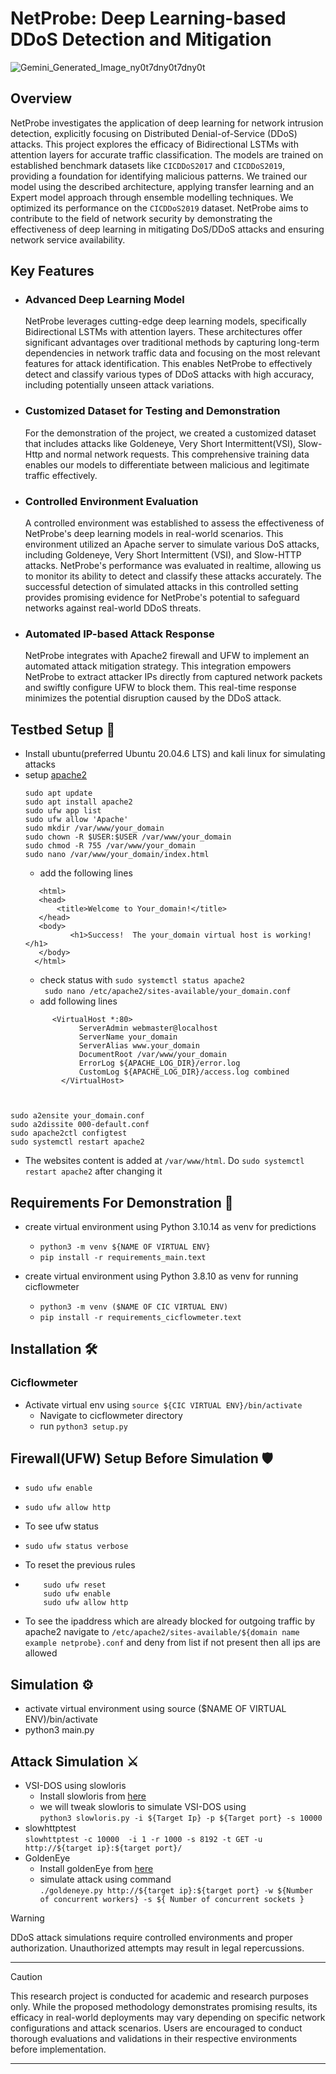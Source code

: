 # NetProbe: Deep Learning-based DDoS Detection and Mitigation
![Gemini_Generated_Image_ny0t7dny0t7dny0t](https://github.com/Saurav-K-yadav/Netprobe/assets/89384618/3335c9fd-9a41-4c27-9bf5-1f0b966dc314)


## Overview
NetProbe investigates the application of deep learning for network intrusion detection, explicitly focusing on Distributed Denial-of-Service (DDoS) attacks. This project explores the efficacy of Bidirectional LSTMs with attention layers for accurate traffic classification. The models are trained on established benchmark datasets like ```CICDDoS2017``` and ```CICDDoS2019```, providing a foundation for identifying malicious patterns. We trained our model using the described architecture, applying transfer learning and an Expert model approach through ensemble modelling techniques. We optimized its performance on the ```CICDDoS2019``` dataset. NetProbe aims to contribute to the field of network security by demonstrating the effectiveness of deep learning in mitigating DoS/DDoS attacks and ensuring network service availability.
## Key Features
- ### Advanced Deep Learning Model
  NetProbe leverages cutting-edge deep learning models, specifically Bidirectional LSTMs with attention layers. These architectures offer significant advantages over traditional methods by capturing long-term dependencies in network traffic data and focusing on the most relevant features for attack identification. This enables NetProbe to effectively detect and classify various types of DDoS attacks with high accuracy, including potentially unseen attack variations.
- ### Customized Dataset for Testing and Demonstration
  For the demonstration of the project, we created a customized dataset that includes attacks like Goldeneye, Very Short Intermittent(VSI), Slow-Http and normal network requests. This comprehensive training data enables our models to differentiate between malicious and legitimate traffic effectively.
- ### Controlled Environment Evaluation
  A controlled environment was established to assess the effectiveness of NetProbe's deep learning models in real-world scenarios. This environment utilized an Apache server to simulate various DoS attacks, including Goldeneye, Very Short Intermittent (VSI), and Slow-HTTP attacks. NetProbe's performance was evaluated in realtime, allowing us to monitor its ability to detect and classify these attacks accurately. The successful detection of simulated attacks in this controlled setting provides promising evidence for NetProbe's potential to safeguard networks against real-world DDoS threats.
- ### Automated IP-based Attack Response
  NetProbe integrates with Apache2 firewall and UFW to implement an automated attack mitigation strategy. This integration empowers NetProbe to extract attacker IPs directly from captured network packets and swiftly configure UFW to block them. This real-time response minimizes the potential disruption caused by the DDoS attack.
## Testbed Setup :hammer:	
-   Install ubuntu(preferred Ubuntu 20.04.6 LTS) and kali linux for simulating attacks
-   setup [apache2](https://www.digitalocean.com/community/tutorials/how-to-install-the-apache-web-server-on-ubuntu-20-04) <br>
       ```
       sudo apt update
       sudo apt install apache2
       sudo ufw app list
       sudo ufw allow 'Apache'
       sudo mkdir /var/www/your_domain
       sudo chown -R $USER:$USER /var/www/your_domain
       sudo chmod -R 755 /var/www/your_domain
       sudo nano /var/www/your_domain/index.html
    ```
       - add the following lines <br>
       ```
          <html>
          <head>
              <title>Welcome to Your_domain!</title>
          </head>
          <body>
                 <h1>Success!  The your_domain virtual host is working!</h1>
          </body>
         </html>
       ```
       - check status with ```sudo systemctl status apache2```<br>
       ``` sudo nano /etc/apache2/sites-available/your_domain.conf```
       -   add following lines
         <br>
    ```
          <VirtualHost *:80>
                ServerAdmin webmaster@localhost
                ServerName your_domain
                ServerAlias www.your_domain
                DocumentRoot /var/www/your_domain
                ErrorLog ${APACHE_LOG_DIR}/error.log
                CustomLog ${APACHE_LOG_DIR}/access.log combined
            </VirtualHost>
   ```

   
   sudo a2ensite your_domain.conf
   sudo a2dissite 000-default.conf
   sudo apache2ctl configtest
   sudo systemctl restart apache2
   
   ```
   - The websites content is added at ```/var/www/html```. Do ```sudo systemctl restart apache2``` after changing it
       
## Requirements For Demonstration :toolbox:

- create virtual environment using Python 3.10.14 as venv for predictions
  - ```python3 -m venv ${NAME OF VIRTUAL ENV}```
  - ```pip install -r requirements_main.text```
  
- create virtual environment using Python 3.8.10 as venv for running cicflowmeter
   - ```python3 -m venv ($NAME OF CIC VIRTUAL ENV)```
   - ```pip install -r requirements_cicflowmeter.text```

## Installation :hammer_and_wrench:	
   ### Cicflowmeter
   -  Activate virtual env using ```source ${CIC VIRTUAL ENV}/bin/activate```
      -   Navigate to cicflowmeter directory
      -   run ```python3 setup.py```

## Firewall(UFW) Setup Before Simulation :shield:
-     sudo ufw enable
-     sudo ufw allow http
-  To see ufw status
-     sudo ufw status verbose 
- To reset the previous rules
- ``` 
      sudo ufw reset
      sudo ufw enable
      sudo ufw allow http
- To see the ipaddress which are already blocked for outgoing traffic by apache2 navigate to ```/etc/apache2/sites-available/${domain name example netprobe}.conf``` and deny from list if not present then all ips are allowed
  
## Simulation :gear:
- activate virtual environment using source ($NAME OF VIRTUAL ENV)/bin/activate
- python3 main.py

## Attack Simulation :crossed_swords:
- VSI-DOS using slowloris
     - Install slowloris from [here](https://github.com/gkbrk/slowloris)
     - we will tweak slowloris to simulate VSI-DOS using<br>
                ``` python3 slowloris.py -i ${Target Ip} -p ${Target port} -s 10000 ```
- slowhttptest<br>
       ```slowhttptest -c 10000  -i 1 -r 1000 -s 8192 -t GET -u http://${target ip}:${target port}/```
- GoldenEye<br>
     - Install goldenEye from [here](https://github.com/jseidl/GoldenEye)
     - simulate attack using command <br>
            ```./goldeneye.py http://${target ip}:${target port} -w ${Number of concurrent workers} -s ${ Number of concurrent sockets }```
> [!WARNING]
> DDoS attack simulations require controlled environments and proper authorization. Unauthorized attempts may result in legal repercussions.

___

> [!CAUTION]
> This research project is conducted for academic and research purposes only. While the proposed methodology demonstrates promising results, its efficacy in real-world deployments may vary depending on specific network configurations and attack scenarios. Users are encouraged to conduct thorough evaluations and validations in their respective environments before implementation.

___

   











